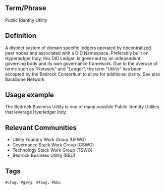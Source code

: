 ## Term/Phrase
Public Identity Utility

## Definition
A distinct system of domain specific ledgers operated by decentralized peer nodes and associated with a DID Namespace. Preferably built on Hyperledger Indy, this DID Ledger, is governed by an independent governing body and its own governance framework. Due to the overuse of terms such as "Network" and "Ledger", the term "Utility" has been accepted by the Bedrock Consortium to allow for additional clarity. See also Backbone Network.

## Usage example
The Bedrock Business Utility is one of many possible Public Identity Utilites that leverage Hyerledger Indy.

## Relevant Communities

* Utility Foundry Work Group (UFWG)
* Governance Stack Work Group (GSWG)
* Technology Stack Work Group (TSWG)
* Bedrock Business Utility (BBU)

## Tags

```
#ufwg, #gswg, #tswg, #bbu
```
